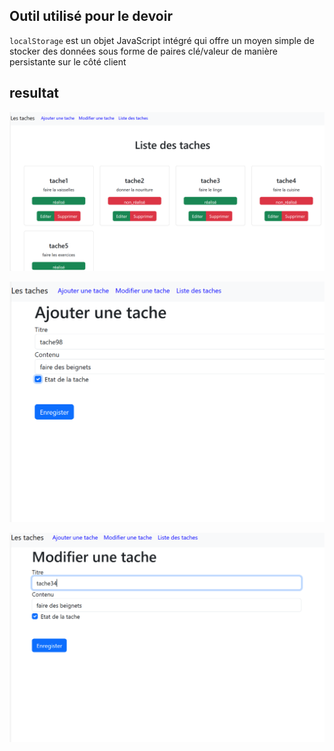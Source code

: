 
## Outil utilisé pour le devoir

`localStorage` est un objet JavaScript intégré qui offre un moyen simple de stocker des données sous forme de paires clé/valeur de manière persistante sur le côté client

## resultat

![Screenshot](INterface.PNG)

![Screenshot](AddTache.PNG)

![Screenshot](ModifierTache.PNG)
